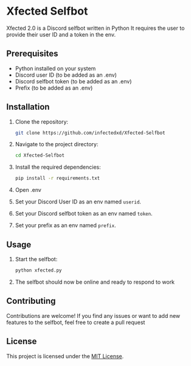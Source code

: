 # Xfected Selfbot

Xfected 2.0 is a Discord selfbot written in Python 
It requires the user to provide their user ID and a token in the env.

## Prerequisites

- Python installed on your system
- Discord user ID (to be added as an .env)
- Discord selfbot token (to be added as an .env)
- Prefix (to be added as an .env)

## Installation

1. Clone the repository:

   ```bash
   git clone https://github.com/infectedxd/Xfected-Selfbot
   ```
  
   
3. Navigate to the project directory:

   ```bash
   cd Xfected-Selfbot
   ```

4. Install the required dependencies:

   ```bash
   pip install -r requirements.txt
   ```

5. Open .env

6. Set your Discord User ID as an env named `userid`.

7. Set your Discord selfbot token as an env named `token`.

8. Set your prefix as an env named `prefix`.

## Usage

1. Start the selfbot:

   ```bash
   python xfected.py
   ```

2. The selfbot should now be online and ready to respond to work

## Contributing

Contributions are welcome! If you find any issues or want to add new features to the selfbot, feel free to create a pull request

## License

This project is licensed under the [MIT License](LICENSE).
